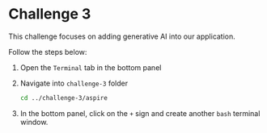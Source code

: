 # Challenge 3

This challenge focuses on adding generative AI into our application.

Follow the steps below:

1. Open the `Terminal` tab in the bottom panel

2. Navigate into `challenge-3` folder

    ```bash
    cd ../challenge-3/aspire
    ```

3. In the bottom panel, click on the `+` sign and create another `bash` terminal window.

